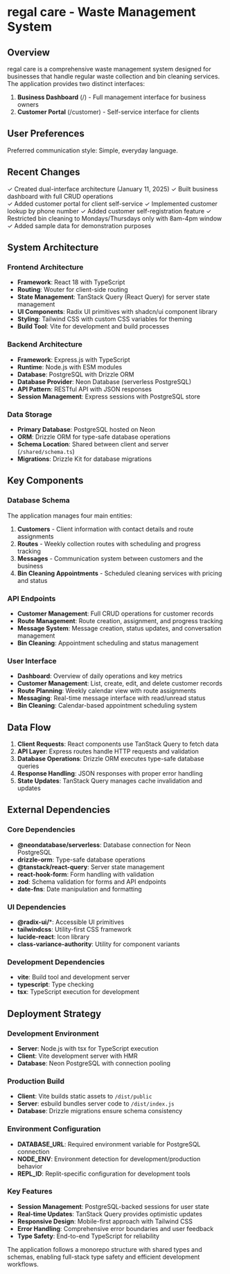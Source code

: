 # regal care - Waste Management System

## Overview

regal care is a comprehensive waste management system designed for businesses that handle regular waste collection and bin cleaning services. The application provides two distinct interfaces:

1. **Business Dashboard** (/) - Full management interface for business owners
2. **Customer Portal** (/customer) - Self-service interface for clients

## User Preferences

Preferred communication style: Simple, everyday language.

## Recent Changes

✓ Created dual-interface architecture (January 11, 2025)
✓ Built business dashboard with full CRUD operations  
✓ Added customer portal for client self-service
✓ Implemented customer lookup by phone number
✓ Added customer self-registration feature
✓ Restricted bin cleaning to Mondays/Thursdays only with 8am-4pm window
✓ Added sample data for demonstration purposes

## System Architecture

### Frontend Architecture
- **Framework**: React 18 with TypeScript
- **Routing**: Wouter for client-side routing
- **State Management**: TanStack Query (React Query) for server state management
- **UI Components**: Radix UI primitives with shadcn/ui component library
- **Styling**: Tailwind CSS with custom CSS variables for theming
- **Build Tool**: Vite for development and build processes

### Backend Architecture
- **Framework**: Express.js with TypeScript
- **Runtime**: Node.js with ESM modules
- **Database**: PostgreSQL with Drizzle ORM
- **Database Provider**: Neon Database (serverless PostgreSQL)
- **API Pattern**: RESTful API with JSON responses
- **Session Management**: Express sessions with PostgreSQL store

### Data Storage
- **Primary Database**: PostgreSQL hosted on Neon
- **ORM**: Drizzle ORM for type-safe database operations
- **Schema Location**: Shared between client and server (`/shared/schema.ts`)
- **Migrations**: Drizzle Kit for database migrations

## Key Components

### Database Schema
The application manages four main entities:
1. **Customers** - Client information with contact details and route assignments
2. **Routes** - Weekly collection routes with scheduling and progress tracking
3. **Messages** - Communication system between customers and the business
4. **Bin Cleaning Appointments** - Scheduled cleaning services with pricing and status

### API Endpoints
- **Customer Management**: Full CRUD operations for customer records
- **Route Management**: Route creation, assignment, and progress tracking
- **Message System**: Message creation, status updates, and conversation management
- **Bin Cleaning**: Appointment scheduling and status management

### User Interface
- **Dashboard**: Overview of daily operations and key metrics
- **Customer Management**: List, create, edit, and delete customer records
- **Route Planning**: Weekly calendar view with route assignments
- **Messaging**: Real-time message interface with read/unread status
- **Bin Cleaning**: Calendar-based appointment scheduling system

## Data Flow

1. **Client Requests**: React components use TanStack Query to fetch data
2. **API Layer**: Express routes handle HTTP requests and validation
3. **Database Operations**: Drizzle ORM executes type-safe database queries
4. **Response Handling**: JSON responses with proper error handling
5. **State Updates**: TanStack Query manages cache invalidation and updates

## External Dependencies

### Core Dependencies
- **@neondatabase/serverless**: Database connection for Neon PostgreSQL
- **drizzle-orm**: Type-safe database operations
- **@tanstack/react-query**: Server state management
- **react-hook-form**: Form handling with validation
- **zod**: Schema validation for forms and API endpoints
- **date-fns**: Date manipulation and formatting

### UI Dependencies
- **@radix-ui/***: Accessible UI primitives
- **tailwindcss**: Utility-first CSS framework
- **lucide-react**: Icon library
- **class-variance-authority**: Utility for component variants

### Development Dependencies
- **vite**: Build tool and development server
- **typescript**: Type checking
- **tsx**: TypeScript execution for development

## Deployment Strategy

### Development Environment
- **Server**: Node.js with tsx for TypeScript execution
- **Client**: Vite development server with HMR
- **Database**: Neon PostgreSQL with connection pooling

### Production Build
- **Client**: Vite builds static assets to `/dist/public`
- **Server**: esbuild bundles server code to `/dist/index.js`
- **Database**: Drizzle migrations ensure schema consistency

### Environment Configuration
- **DATABASE_URL**: Required environment variable for PostgreSQL connection
- **NODE_ENV**: Environment detection for development/production behavior
- **REPL_ID**: Replit-specific configuration for development tools

### Key Features
- **Session Management**: PostgreSQL-backed sessions for user state
- **Real-time Updates**: TanStack Query provides optimistic updates
- **Responsive Design**: Mobile-first approach with Tailwind CSS
- **Error Handling**: Comprehensive error boundaries and user feedback
- **Type Safety**: End-to-end TypeScript for reliability

The application follows a monorepo structure with shared types and schemas, enabling full-stack type safety and efficient development workflows.